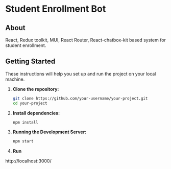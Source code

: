 # Student Enrollment Bot

## About

React, Redux toolkit, MUI, React Router, React-chatbox-kit based system for student enrollment.

## Getting Started

These instructions will help you set up and run the project on your local machine.

1. **Clone the repository:**

   ```sh
   git clone https://github.com/your-username/your-project.git
   cd your-project
2. **Install dependencies:**
    ```sh
    npm install

3. **Running the Development Server:**
    ```sh
    npm start

4. **Run**
 
 http://localhost:3000/
